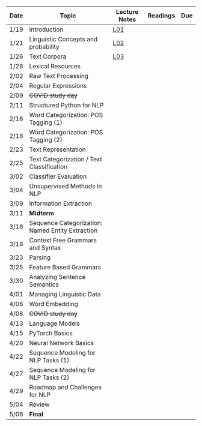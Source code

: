 

| Date  | Topic                                    | Lecture Notes           | Readings             |  Due     |
| ----- |------------------------------------------|-------------------------|---------------|--------------|
| 1/19  | Introduction                             | [L01](Lectures/Lec_01)  |               |              |
| 1/21  | Linguistic Concepts and probability      | [L02](Lectures/Lec_02)  |               |              |
| 1/26  | Text Corpora                             | [L03](Lectures/Lec_02)  |               |              |
| 1/28  | Lexical Resources                        |                         |               |              |
| 2/02  | Raw Text Processing                      |                         |               |              |
| 2/04  | Regular Expressions                      |                         |               |              |
| 2/09  | ~~COVID study day~~                      |                         |               |              |
| 2/11  | Structured Python for NLP                |                         |               |              |
| 2/16  | Word Categorization: POS Tagging (1)     |                         |               |              |
| 2/18  | Word Categorization: POS Tagging (2)     |                         |               |              |
| 2/23  | Text Representation                      |                         |               |              |
| 2/25  | Text Categorization / Text Classification|                         |               |              |
| 3/02  | Classifier Evaluation                    |                         |               |              |
| 3/04  | Unsupervised Methods in NLP              |                         |               |              |
| 3/09  | Information Extraction                   |                         |               |              |
| 3/11  | **Midterm**                              |                         |               |              |
| 3/16  | Sequence Categorization: Named Entity Extraction|                  |               |              |
| 3/18  | Context Free Grammars and Syntax         |                         |               |              |
| 3/23  | Parsing                                  |                         |               |              |
| 3/25  | Feature Based Grammars                   |                         |               |              |
| 3/30  | Analyzing Sentence Semantics             |                         |               |              |
| 4/01  | Managing Linguistic Data                 |                         |               |              |
| 4/06  | Word Embedding                           |                         |               |              |
| 4/08  | ~~COVID study day~~                      |                         |               |              |
| 4/13  | Language Models                          |                         |               |              |
| 4/15  | PyTorch Basics                           |                         |               |              |
| 4/20  | Neural Network Basics                    |                         |               |              |
| 4/22  | Sequence Modeling for NLP Tasks (1)      |                         |               |              |
| 4/27  | Sequence Modeling for NLP Tasks (2)      |                         |               |              |
| 4/29  | Roadmap and Challenges for NLP           |                         |               |              |
| 5/04  | Review                                   |                         |               |              |
| 5/06  | **Final**                                |                         |               |              |




